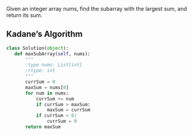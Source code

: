 Given an integer array nums, find the 
subarray
 with the largest sum, and return its sum.
 
 ## Kadane’s Algorithm
 
 ```Python
 class Solution(object):
    def maxSubArray(self, nums):
        """
        :type nums: List[int]
        :rtype: int
        """
        currSum = 0
        maxSum = nums[0]
        for num in nums:
            currSum += num
            if currSum > maxSum:
                maxSum = currSum
            if currSum < 0:
                currSum = 0
        return maxSum
```
